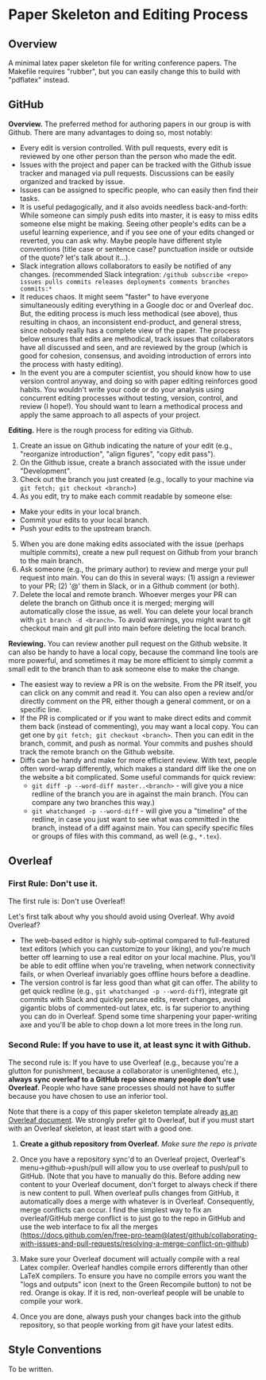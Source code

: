 # Paper Skeleton and Editing Process

## Overview

A minimal latex paper skeleton file for writing conference papers. The Makefile requires "rubber", but you can easily change this to build with "pdflatex" instead.

## GitHub

**Overview.** The preferred method for authoring papers in our group is with Github. There are many advantages to doing so, most notably:
* Every edit is version controlled. With pull requests, every edit is reviewed by one other person than the person who made the edit.
* Issues with the project and paper can be tracked with the Github issue tracker and managed via pull requests. Discussions can be easily organized and tracked by issue.
* Issues can be assigned to specific people, who can easily then find their tasks.
* It is useful pedagogically, and it also avoids needless back-and-forth: While someone can simply push edits into master, it is easy to miss edits someone else might be making. Seeing other people's edits can be a useful learning experience, and if you see one of your edits changed or reverted, you can ask why. Maybe people have different style conventions (title case or sentence case? punctuation inside or outside of the quote? let's talk about it...). 
* Slack integration allows collaborators to easily be notified of any changes. (recommended Slack integration: `/github subscribe <repo> issues pulls commits releases deployments comments branches commits:*` 
* It reduces chaos. It might seem "faster" to have everyone simultaneously editing everything in a Google doc or and Overleaf doc. But, the editing process is much less methodical (see above), thus resulting in chaos, an inconsistent end-product, and general stress, since nobody really has a complete view of the paper. The process below ensures that edits are methodical, track issues that collaborators have all discussed and seen, and are reviewed by the group (which is good for cohesion, consensus, and avoiding introduction of errors into the process with hasty editing).
* In the event you are a computer scientist, you should know how to use version control anyway, and doing so with paper editing reinforces good habits. You wouldn't write your code or do your analysis using concurrent editing processes without testing, version, control, and review (I hope!). You should want to learn a methodical process and apply the same approach to all aspects of your project. 

**Editing.** Here is the rough process for editing via Github.
1. Create an issue on Github indicating the nature of your edit (e.g., "reorganize introduction", "align figures", "copy edit pass").
2. On the Github issue, create a branch associated with the issue under "Development".
3. Check out the branch you just created (e.g., locally to your machine via `git fetch; git checkout <branch>`)
4. As you edit, try to make each commit readable by someone else:
  * Make your edits in your local branch.
  * Commit your edits to your local branch. 
  * Push your edits to the upstream branch.
5. When you are done making edits associated with the issue (perhaps multiple commits), create a new pull request on Github from your branch to the main branch.
6. Ask someone (e.g., the primary author) to review and merge your pull request into main. You can do this in several ways: (1) assign a reviewer to your PR; (2) '@' them in Slack, or in a Github comment (or both).
7. Delete the local and remote branch. Whoever merges your PR can delete the branch on Github once it is merged; merging will automatically close the issue, as well. You can delete your local branch with `git branch -d <branch>`.  To avoid warnings, you might want to git checkout main and git pull into main before deleting the local branch.

**Reviewing.** You can review another pull request on the Github website. It can also be handy to have a local copy, because the command line tools are more powerful, and sometimes it may be more efficient to simply commit a small edit to the branch than to ask someone else to make the change.
* The easiest way to review a PR is on the website.  From the PR itself, you can click on any commit and read it.  You can also open a review and/or directly comment on the PR, either though a general comment, or on a specific line.
* If the PR is complicated or if you want to make direct edits and commit them back (instead of commenting), you may want a local copy. You can get one by `git fetch; git checkout <branch>`.  Then you can edit in the branch, commit, and push as normal. Your commits and pushes should track the remote branch on the Github website.
* Diffs can be handy and make for more efficient review. With text, people often word-wrap differently, which makes a standard diff like the one on the website a bit complicated.  Some useful commands for quick review:
  * `git diff -p --word-diff master..<branch>` - will give you a nice redline of the branch you are in against the main branch. (You can compare any two branches this way.)
  * `git whatchanged -p --word-diff` - will give you a "timeline" of the redline, in case you just want to see what was committed in the branch, instead of a diff against main.  You can specify specific files or groups of files with this command, as well (e.g., `*.tex`).

## Overleaf

### First Rule: Don't use it.

The first rule is: Don't use Overleaf! 

Let's first talk about why you should avoid using Overleaf. Why avoid Overleaf? 

* The web-based editor is highly sub-optimal compared to full-featured text editors (which you can customize to your liking), and you're much better off learning to use a real editor on your local machine. Plus, you'll be able to edit offline when you're traveling, when network connectivity fails, or when Overleaf invariably goes offline hours before a deadline.
* The version control is far less good than what git can offer. The ability to get quick redline (e.g., `git whatchanged -p --word-diff`), integrate git commits with Slack and quickly peruse edits, revert changes, avoid gigantic blobs of commented-out latex, etc. is far superior to anything you can do in Overleaf. Spend some time sharpening your paper-writing axe and you'll be able to chop down a lot more trees in the long run.

### Second Rule: If you have to use it, at least sync it with Github.

The second rule is: If you have to use Overleaf (e.g., because you're a glutton for punishment, because a collaborator is unenlightened, etc.), **always sync overleaf to a GitHub repo since many people don't use Overleaf.** People who have sane processes should not have to suffer because you have chosen to use an inferior tool.

Note that there is a copy of this paper skeleton template already [as an Overleaf document](https://www.overleaf.com/read/yvcwdysjjkht). We strongly prefer git to Overleaf, but if you must start with an Overleaf skeleton, at least start with a good one.


1. **Create a github repository from Overleaf.**  *Make sure the repo is private* 
2. Once you have a repository sync'd to an Overleaf project, Overleaf's menu->github->push/pull will allow you to use overleaf to push/pull to GitHub.  (Note that you have to manually do this. Before adding new content to your Overleaf document, don't forget to always check if there is new content to pull.
When overleaf pulls changes from GitHub, it automatically does a merge with whatever is in Overleaf. Consequently, merge conflicts can occur. 
I find the simplest way to fix an overleaf/GitHub merge conflict is to just go to the repo in GitHub and use the web interface to fix all the merges (https://docs.github.com/en/free-pro-team@latest/github/collaborating-with-issues-and-pull-requests/resolving-a-merge-conflict-on-github)

3. Make sure your Overleaf document will actually compile with a real Latex compiler. Overleaf handles compile errors differently than other LaTeX compilers. To ensure you have no compile errors you want the "logs and outputs" icon (next to the Green Recompile button) to not be red. Orange is okay. If it is red, non-overleaf people will be unable to compile your work.

4. Once you are done, always push your changes back into the github repository, so that people working from git have your latest edits.

## Style Conventions

To be written.
